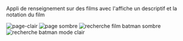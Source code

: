 Appli de renseignement sur des films avec l'affiche un descriptif et la notation du film

![page-clair](https://github.com/user-attachments/assets/7365a98e-8408-4189-acaa-fd8d983669cb)
![page sombre](https://github.com/user-attachments/assets/0b62bb4f-925d-47b6-850c-24e6f1d4f062)
![recherche film batman sombre](https://github.com/user-attachments/assets/8dab7377-1de0-4d57-9ee1-b7084595b4f3)
![recherche batman mode clair](https://github.com/user-attachments/assets/730bc656-3c4c-4773-8273-408f9ded7662)

